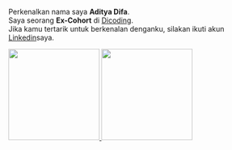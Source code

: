 Perkenalkan nama saya **Aditya Difa**.\
Saya seorang **Ex-Cohort** di [Dicoding](https://www.dicoding.com/).\
Jika kamu tertarik untuk berkenalan denganku, silakan ikuti akun [Linkedin](https://www.linkedin.com/in/aditya-difa-59901b193/)saya.

<p align="left">
<a href="https://github.com/AdityaDifa">
  <img height="180em" src="https://github-readme-stats-eight-theta.vercel.app/api?username=AdityaDifa&show_icons=true&theme=algolia&include_all_commits=true&count_private=true"/>
  <img height="180em" src="https://github-readme-stats-eight-theta.vercel.app/api/top-langs/?username=AdityaDifa&layout=compact&langs_count=8&theme=algolia&hide=python,c%2B%2B"/>
</a>
</p>
